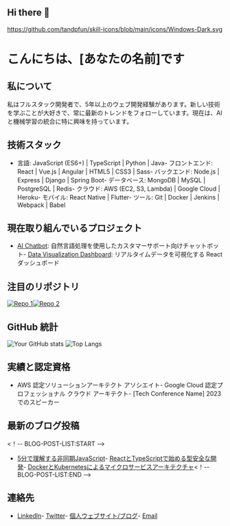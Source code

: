 ## Hi there 👋

<!--
**nobu-yone/nobu-yone** is a ✨ _special_ ✨ repository because its `README.md` (this file) appears on your GitHub profile.

Here are some ideas to get you started:

- 🔭 I’m currently working on ...



- 🌱 I’m currently learning ...
- 👯 I’m looking to collaborate on ...
- 🤔 I’m looking for help with ...
- 💬 Ask me about ...
- 📫 How to reach me: ...
- 😄 Pronouns: ...
- ⚡ Fun fact: ...
-->

https://github.com/tandpfun/skill-icons/blob/main/icons/Windows-Dark.svg

# こんにちは、[あなたの名前]です

## 私について
私はフルスタック開発者で、5年以上のウェブ開発経験があります。新しい技術を学ぶことが大好きで、常に最新のトレンドをフォローしています。現在は、AI と機械学習の統合に特に興味を持っています。

## 技術スタック
- 言語: JavaScript (ES6+) | TypeScript | Python | Java- フロントエンド: React | Vue.js | Angular | HTML5 | CSS3 | Sass- バックエンド: Node.js | Express | Django | Spring Boot- データベース: MongoDB | MySQL | PostgreSQL | Redis- クラウド: AWS (EC2, S3, Lambda) | Google Cloud | Heroku- モバイル: React Native | Flutter- ツール: Git | Docker | Jenkins | Webpack | Babel

## 現在取り組んでいるプロジェクト
- [AI Chatbot](リンク): 自然言語処理を使用したカスタマーサポート向けチャットボット- [Data Visualization Dashboard](リンク): リアルタイムデータを可視化する React ダッシュボード

## 注目のリポジトリ
[![Repo 1](https://github-readme-stats.vercel.app/api/pin/?username=yourusername&repo=repo1)](https://github.com/yourusername/repo1)[![Repo 2](https://github-readme-stats.vercel.app/api/pin/?username=yourusername&repo=repo2)](https://github.com/yourusername/repo2)

## GitHub 統計
![Your GitHub stats](https://github-readme-stats.vercel.app/api?username=yourusername&show_icons=true&theme=radical)
![Top Langs](https://github-readme-stats.vercel.app/api/top-langs/?username=yourusername&layout=compact)

## 実績と認定資格
- AWS 認定ソリューションアーキテクト アソシエイト- Google Cloud 認定プロフェッショナル クラウド アーキテクト- [Tech Conference Name] 2023 でのスピーカー

## 最新のブログ投稿
<！-- BLOG-POST-LIST:START -->
- [5分で理解する非同期JavaScript](リンク)- [ReactとTypeScriptで始める型安全な開発](リンク)- [DockerとKubernetesによるマイクロサービスアーキテクチャ](リンク)<！-- BLOG-POST-LIST:END -->

## 連絡先
- [LinkedIn](あなたのLinkedInプロフィールのURL)- [Twitter](あなたのTwitterプロフィールのURL)- [個人ウェブサイト/ブログ](あなたのウェブサイトのURL)- [Email](mailto:your.email@example.com)
